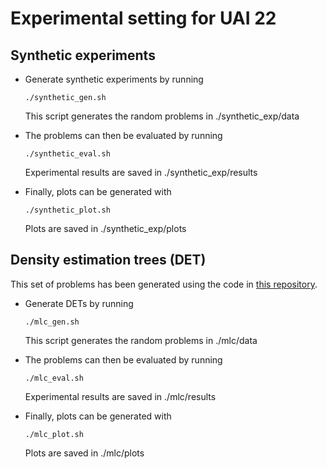 # Experimental setting for UAI 22

## Synthetic experiments
* Generate synthetic experiments by running
      
      ./synthetic_gen.sh

  This script generates the random problems in ./synthetic_exp/data

* The problems can then be evaluated by running
    
      ./synthetic_eval.sh
  
  Experimental results are saved in ./synthetic_exp/results

* Finally, plots can be generated with
    
      ./synthetic_plot.sh

  Plots are saved in ./synthetic_exp/plots

## Density estimation trees (DET)
This set of problems has been generated using the code in  [this repository](https://github.com/paolomorettin/hybrid-benchmarks).
* Generate DETs by running
      
      ./mlc_gen.sh

  This script generates the random problems in ./mlc/data

* The problems can then be evaluated by running
    
      ./mlc_eval.sh
  
  Experimental results are saved in ./mlc/results

* Finally, plots can be generated with
    
      ./mlc_plot.sh

  Plots are saved in ./mlc/plots

